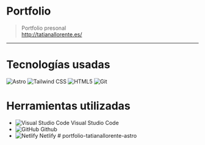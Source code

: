 # Portfolio

> Portfolio presonal \
> http://tatianallorente.es/

---

# Tecnologías usadas

![Astro](https://img.shields.io/badge/Astro-FF5D01.svg?style=flat&logo=Astro&logoColor=white)
![Tailwind CSS](https://img.shields.io/badge/-TailwindCSS-%2338B2AC.svg?style=flat&logo=tailwind-css&logoColor=white)
![HTML5](https://img.shields.io/badge/-HTML5-E34F26?style=flat&logo=html5&logoColor=white)
![Git](https://img.shields.io/badge/-Git-F05032?style=flat&logo=git&logoColor=white)

# Herramientas utilizadas

- ![Visual Studio Code](https://img.shields.io/badge/-007ACC?style=flat&logo=visual-studio-code&logoColor=white) Visual Studio Code
- ![GitHub](https://img.shields.io/badge/-181717?style=flat&logo=GitHub&logoColor=white) Github
- ![Netlify](https://img.shields.io/badge/-05BDBA?style=flat&logo=netlify&logoColor=white) Netlify
#   p o r t f o l i o - t a t i a n a l l o r e n t e - a s t r o  
 
